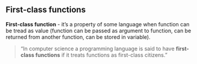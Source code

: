 ## First-class functions

**First-class function** - it’s a property of some language when function can be tread as value (function can be passed as argument to function, can be returned from another function, can be stored in variable).

> “In computer science a programming language is said to have **first-class functions** if it treats functions as first-class citizens.”